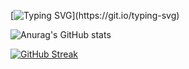 [![Typing SVG](https://readme-typing-svg.herokuapp.com?font=Fira+Code&size=80&duration=4000&pause=1200&color=F7C300&multiline=true&width=4000&height=500&lines=I+am+learning+Swift+and+it+is+my+number+1.;Sorry%2C+I+mean+the+number+%5B0%5D.;I+want+to+work+as+iOS+developer+after+maternity+leave.)](https://git.io/typing-svg)



![Anurag's GitHub stats](https://github-readme-stats.vercel.app/api?username=PavlaBerankova&show_icons=true&theme=gruvbox)   


[![GitHub Streak](http://github-readme-streak-stats.herokuapp.com?user=PavlaBerankova&theme=gruvbox&date_format=j%20M%5B%20Y%5D&mode=weekly)](https://git.io/streak-stats)




<!--
**PavlaBerankova/PavlaBerankova** is a ✨ _special_ ✨ repository because its `README.md` (this file) appears on your GitHub profile.

Here are some ideas to get you started:

- 🔭 I’m currently working on ...
- 🌱 I’m currently learning ...
- 👯 I’m looking to collaborate on ...
- 🤔 I’m looking for help with ...
- 💬 Ask me about ...
- 📫 How to reach me: ...
- 😄 Pronouns: ...
- ⚡ Fun fact: ...
-->
